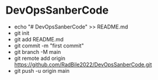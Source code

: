 # DevOpsSanberCode
- echo "# DevOpsSanberCode" >> README.md
- git init
- git add README.md
- git commit -m "first commit"
- git branch -M main
- git remote add origin https://github.com/RadBile2022/DevOpsSanberCode.git
- git push -u origin main

